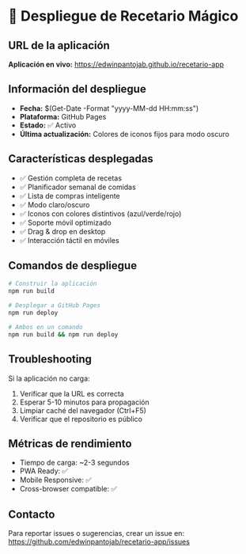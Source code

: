 # 🚀 Despliegue de Recetario Mágico

## URL de la aplicación

**Aplicación en vivo:** https://edwinpantojab.github.io/recetario-app

## Información del despliegue

- **Fecha:** $(Get-Date -Format "yyyy-MM-dd HH:mm:ss")
- **Plataforma:** GitHub Pages
- **Estado:** ✅ Activo
- **Última actualización:** Colores de iconos fijos para modo oscuro

## Características desplegadas

- ✅ Gestión completa de recetas
- ✅ Planificador semanal de comidas
- ✅ Lista de compras inteligente
- ✅ Modo claro/oscuro
- ✅ Iconos con colores distintivos (azul/verde/rojo)
- ✅ Soporte móvil optimizado
- ✅ Drag & drop en desktop
- ✅ Interacción táctil en móviles

## Comandos de despliegue

```bash
# Construir la aplicación
npm run build

# Desplegar a GitHub Pages
npm run deploy

# Ambos en un comando
npm run build && npm run deploy
```

## Troubleshooting

Si la aplicación no carga:

1. Verificar que la URL es correcta
2. Esperar 5-10 minutos para propagación
3. Limpiar caché del navegador (Ctrl+F5)
4. Verificar que el repositorio es público

## Métricas de rendimiento

- Tiempo de carga: ~2-3 segundos
- PWA Ready: ✅
- Mobile Responsive: ✅
- Cross-browser compatible: ✅

## Contacto

Para reportar issues o sugerencias, crear un issue en:
https://github.com/edwinpantojab/recetario-app/issues
